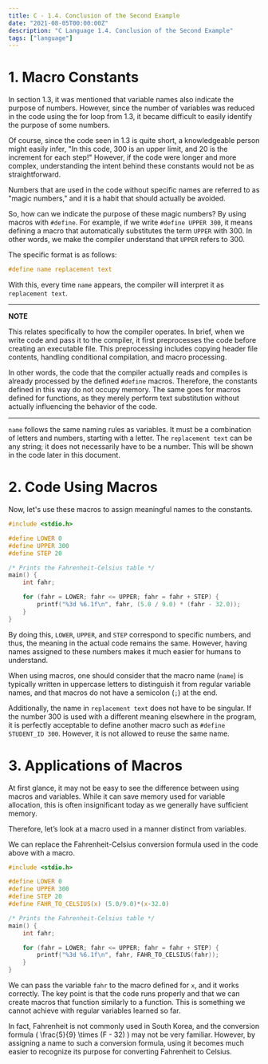 ```yaml
---
title: C - 1.4. Conclusion of the Second Example
date: "2021-08-05T00:00:00Z"
description: "C Language 1.4. Conclusion of the Second Example"
tags: ["language"]
---
```


# 1. Macro Constants

In section 1.3, it was mentioned that variable names also indicate the purpose of numbers. However, since the number of variables was reduced in the code using the for loop from 1.3, it became difficult to easily identify the purpose of some numbers.

Of course, since the code seen in 1.3 is quite short, a knowledgeable person might easily infer, "In this code, 300 is an upper limit, and 20 is the increment for each step!" However, if the code were longer and more complex, understanding the intent behind these constants would not be as straightforward.

Numbers that are used in the code without specific names are referred to as "magic numbers," and it is a habit that should actually be avoided.

So, how can we indicate the purpose of these magic numbers? By using macros with `#define`. For example, if we write `#define UPPER 300`, it means defining a macro that automatically substitutes the term `UPPER` with 300. In other words, we make the compiler understand that `UPPER` refers to 300.

The specific format is as follows:

```c
#define name replacement text
```

With this, every time `name` appears, the compiler will interpret it as `replacement text`.

---

<strong>NOTE</strong>

This relates specifically to how the compiler operates. In brief, when we write code and pass it to the compiler, it first preprocesses the code before creating an executable file. This preprocessing includes copying header file contents, handling conditional compilation, and macro processing.

In other words, the code that the compiler actually reads and compiles is already processed by the defined `#define` macros. Therefore, the constants defined in this way do not occupy memory. The same goes for macros defined for functions, as they merely perform text substitution without actually influencing the behavior of the code.

---

`name` follows the same naming rules as variables. It must be a combination of letters and numbers, starting with a letter. The `replacement text` can be any string; it does not necessarily have to be a number. This will be shown in the code later in this document.

# 2. Code Using Macros

Now, let's use these macros to assign meaningful names to the constants.

```c
#include <stdio.h>

#define LOWER 0
#define UPPER 300
#define STEP 20

/* Prints the Fahrenheit-Celsius table */
main() {
    int fahr;

    for (fahr = LOWER; fahr <= UPPER; fahr = fahr + STEP) {
        printf("%3d %6.1f\n", fahr, (5.0 / 9.0) * (fahr - 32.0));
    }
}
```

By doing this, `LOWER`, `UPPER`, and `STEP` correspond to specific numbers, and thus, the meaning in the actual code remains the same. However, having names assigned to these numbers makes it much easier for humans to understand.

When using macros, one should consider that the macro name (`name`) is typically written in uppercase letters to distinguish it from regular variable names, and that macros do not have a semicolon (`;`) at the end.

Additionally, the name in `replacement text` does not have to be singular. If the number 300 is used with a different meaning elsewhere in the program, it is perfectly acceptable to define another macro such as `#define STUDENT_ID 300`. However, it is not allowed to reuse the same name.

# 3. Applications of Macros

At first glance, it may not be easy to see the difference between using macros and variables. While it can save memory used for variable allocation, this is often insignificant today as we generally have sufficient memory.

Therefore, let’s look at a macro used in a manner distinct from variables.

We can replace the Fahrenheit-Celsius conversion formula used in the code above with a macro.

```c
#include <stdio.h>

#define LOWER 0
#define UPPER 300
#define STEP 20
#define FAHR_TO_CELSIUS(x) (5.0/9.0)*(x-32.0)

/* Prints the Fahrenheit-Celsius table */
main() {
    int fahr;

    for (fahr = LOWER; fahr <= UPPER; fahr = fahr + STEP) {
        printf("%3d %6.1f\n", fahr, FAHR_TO_CELSIUS(fahr));
    }
}
```

We can pass the variable `fahr` to the macro defined for `x`, and it works correctly. The key point is that the code runs properly and that we can create macros that function similarly to a function. This is something we cannot achieve with regular variables learned so far.

In fact, Fahrenheit is not commonly used in South Korea, and the conversion formula \( \frac{5}{9} \times (F - 32) \) may not be very familiar. However, by assigning a name to such a conversion formula, using it becomes much easier to recognize its purpose for converting Fahrenheit to Celsius.
